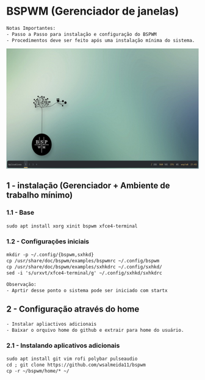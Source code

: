# BSPWM (Gerenciador de janelas)
```
Notas Importantes:
- Passo a Passo para instalação e configuração do BSPWM 
- Procedimentos deve ser feito após uma instalação mínima do sistema.
```
<img src = "screenshots/captura_1.png">

## 1 - instalação (Gerenciador + Ambiente de trabalho mínimo)

### 1.1 - Base
```
sudo apt install xorg xinit bspwm xfce4-terminal
```
### 1.2 - Configurações iniciais
```
mkdir -p ~/.config/{bspwm,sxhkd}
cp /usr/share/doc/bspwm/examples/bspwmrc ~/.config/bspwm
cp /usr/share/doc/bspwm/examples/sxhkdrc ~/.config/sxhkd/
sed -i 's/urxvt/xfce4-terminal/g' ~/.config/sxhkd/sxhkdrc

```
```
Observação:
- Aprtir desse ponto o sistema pode ser iniciado com startx
```

## 2 - Configuração através do home
```
- Instalar apliactivos adicionais
- Baixar o orquivo home do github e extrair para home do usuário.
```
### 2.1 - Instalando aplicativos adicionais
```
sudo apt install git vim rofi polybar pulseaudio
cd ; git clone https://github.com/wsalmeida11/bspwm
cp -r ~/bspwm/home/* ~/

